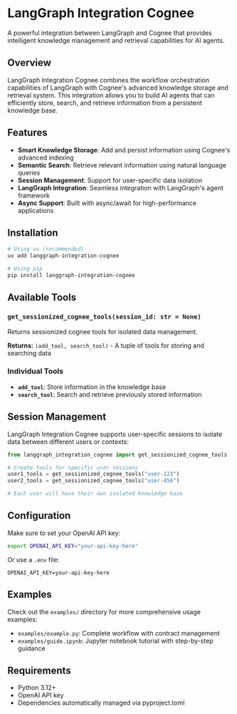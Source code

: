 # LangGraph Integration Cognee

A powerful integration between LangGraph and Cognee that provides intelligent knowledge management and retrieval capabilities for AI agents.

## Overview

LangGraph Integration Cognee combines the workflow orchestration capabilities of LangGraph with Cognee's advanced knowledge storage and retrieval system. This integration allows you to build AI agents that can efficiently store, search, and retrieve information from a persistent knowledge base.

## Features

- **Smart Knowledge Storage**: Add and persist information using Cognee's advanced indexing
- **Semantic Search**: Retrieve relevant information using natural language queries
- **Session Management**: Support for user-specific data isolation
- **LangGraph Integration**: Seamless integration with LangGraph's agent framework
- **Async Support**: Built with async/await for high-performance applications

## Installation

```bash
# Using uv (recommended)
uv add langgraph-integration-cognee

# Using pip
pip install langgraph-integration-cognee
```

## Available Tools

### `get_sessionized_cognee_tools(session_id: str = None)`
Returns sessionized cognee tools for isolated data management.

**Returns:** `(add_tool, search_tool)` - A tuple of tools for storing and searching data

### Individual Tools
- **`add_tool`**: Store information in the knowledge base
- **`search_tool`**: Search and retrieve previously stored information

## Session Management

LangGraph Integration Cognee supports user-specific sessions to isolate data between different users or contexts:

```python
from langgraph_integration_cognee import get_sessionized_cognee_tools

# Create tools for specific user sessions
user1_tools = get_sessionized_cognee_tools("user-123")
user2_tools = get_sessionized_cognee_tools("user-456")

# Each user will have their own isolated knowledge base
```

## Configuration

Make sure to set your OpenAI API key:

```bash
export OPENAI_API_KEY="your-api-key-here"
```

Or use a `.env` file:

```env
OPENAI_API_KEY=your-api-key-here
```

## Examples

Check out the `examples/` directory for more comprehensive usage examples:

- `examples/example.py`: Complete workflow with contract management
- `examples/guide.ipynb`: Jupyter notebook tutorial with step-by-step guidance

## Requirements

- Python 3.12+
- OpenAI API key
- Dependencies automatically managed via pyproject.toml
